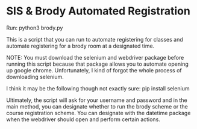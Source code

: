 # SIS & Brody Automated Registration

Run: python3 brody.py

This is a script that you can run to automate registering for classes
and automate registering for a brody room at a designated time.

NOTE: You must download the selenium and webdriver package before
running this script because that package allows you to automate
opening up google chrome.  Unfortunately, I kind of forgot the whole
process of downloading selenium.

I think it may be the following though not exactly sure:
pip install selenium

Ultimately, the script will ask for your username and password
and in the main method, you can designate whether to run the
brody scheme or the course registration scheme.  You can designate
with the datetime package when the webdriver should open and perform
certain actions.
